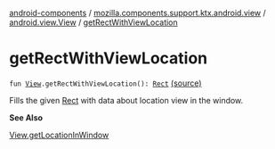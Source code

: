[android-components](../../index.md) / [mozilla.components.support.ktx.android.view](../index.md) / [android.view.View](index.md) / [getRectWithViewLocation](./get-rect-with-view-location.md)

# getRectWithViewLocation

`fun `[`View`](https://developer.android.com/reference/android/view/View.html)`.getRectWithViewLocation(): `[`Rect`](https://developer.android.com/reference/android/graphics/Rect.html) [(source)](https://github.com/mozilla-mobile/android-components/blob/master/components/support/ktx/src/main/java/mozilla/components/support/ktx/android/view/View.kt#L77)

Fills the given [Rect](https://developer.android.com/reference/android/graphics/Rect.html) with data about location view in the window.

**See Also**

[View.getLocationInWindow](https://developer.android.com/reference/android/view/View.html#getLocationInWindow(int[]))

